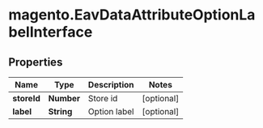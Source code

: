 # magento.EavDataAttributeOptionLabelInterface

## Properties
Name | Type | Description | Notes
------------ | ------------- | ------------- | -------------
**storeId** | **Number** | Store id | [optional] 
**label** | **String** | Option label | [optional] 


